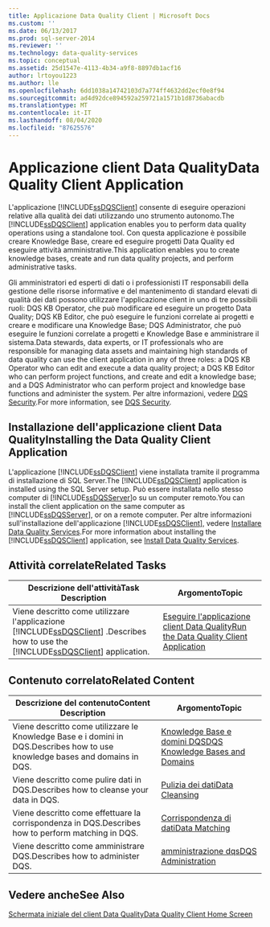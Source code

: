 ```yaml
---
title: Applicazione Data Quality Client | Microsoft Docs
ms.custom: ''
ms.date: 06/13/2017
ms.prod: sql-server-2014
ms.reviewer: ''
ms.technology: data-quality-services
ms.topic: conceptual
ms.assetid: 25d1547e-4113-4b34-a9f8-8897db1acf16
author: lrtoyou1223
ms.author: lle
ms.openlocfilehash: 6dd1038a14742103d7a774ff4632dd2ecf0e8f94
ms.sourcegitcommit: ad4d92dce894592a259721a1571b1d8736abacdb
ms.translationtype: MT
ms.contentlocale: it-IT
ms.lasthandoff: 08/04/2020
ms.locfileid: "87625576"
---
```

# <a name="data-quality-client-application"></a><span data-ttu-id="2ad36-102">Applicazione client Data Quality</span><span class="sxs-lookup"><span data-stu-id="2ad36-102">Data Quality Client Application</span></span>
  <span data-ttu-id="2ad36-103">L'applicazione [!INCLUDE[ssDQSClient](../includes/ssdqsclient-md.md)] consente di eseguire operazioni relative alla qualità dei dati utilizzando uno strumento autonomo.</span><span class="sxs-lookup"><span data-stu-id="2ad36-103">The [!INCLUDE[ssDQSClient](../includes/ssdqsclient-md.md)] application enables you to perform data quality operations using a standalone tool.</span></span> <span data-ttu-id="2ad36-104">Con questa applicazione è possibile creare Knowledge Base, creare ed eseguire progetti Data Quality ed eseguire attività amministrative.</span><span class="sxs-lookup"><span data-stu-id="2ad36-104">This application enables you to create knowledge bases, create and run data quality projects, and perform administrative tasks.</span></span>  
  
 <span data-ttu-id="2ad36-105">Gli amministratori ed esperti di dati o i professionisti IT responsabili della gestione delle risorse informative e del mantenimento di standard elevati di qualità dei dati possono utilizzare l'applicazione client in uno di tre possibili ruoli: DQS KB Operator, che può modificare ed eseguire un progetto Data Quality; DQS KB Editor, che può eseguire le funzioni correlate ai progetti e creare e modificare una Knowledge Base; DQS Administrator, che può eseguire le funzioni correlate a progetti e Knowledge Base e amministrare il sistema.</span><span class="sxs-lookup"><span data-stu-id="2ad36-105">Data stewards, data experts, or IT professionals who are responsible for managing data assets and maintaining high standards of data quality can use the client application in any of three roles: a DQS KB Operator who can edit and execute a data quality project; a DQS KB Editor who can perform project functions, and create and edit a knowledge base; and a DQS Administrator who can perform project and knowledge base functions and administer the system.</span></span> <span data-ttu-id="2ad36-106">Per altre informazioni, vedere [DQS Security](../../2014/data-quality-services/dqs-security.md).</span><span class="sxs-lookup"><span data-stu-id="2ad36-106">For more information, see [DQS Security](../../2014/data-quality-services/dqs-security.md).</span></span>  
  
## <a name="installing-the-data-quality-client-application"></a><span data-ttu-id="2ad36-107">Installazione dell'applicazione client Data Quality</span><span class="sxs-lookup"><span data-stu-id="2ad36-107">Installing the Data Quality Client Application</span></span>  
 <span data-ttu-id="2ad36-108">L'applicazione [!INCLUDE[ssDQSClient](../includes/ssdqsclient-md.md)] viene installata tramite il programma di installazione di SQL Server.</span><span class="sxs-lookup"><span data-stu-id="2ad36-108">The [!INCLUDE[ssDQSClient](../includes/ssdqsclient-md.md)] application is installed using the SQL Server setup.</span></span> <span data-ttu-id="2ad36-109">Può essere installata nello stesso computer di [!INCLUDE[ssDQSServer](../includes/ssdqsserver-md.md)]o su un computer remoto.</span><span class="sxs-lookup"><span data-stu-id="2ad36-109">You can install the client application on the same computer as [!INCLUDE[ssDQSServer](../includes/ssdqsserver-md.md)], or on a remote computer.</span></span> <span data-ttu-id="2ad36-110">Per altre informazioni sull'installazione dell'applicazione [!INCLUDE[ssDQSClient](../includes/ssdqsclient-md.md)], vedere [Installare Data Quality Services](install-windows/install-data-quality-services.md).</span><span class="sxs-lookup"><span data-stu-id="2ad36-110">For more information about installing the [!INCLUDE[ssDQSClient](../includes/ssdqsclient-md.md)] application, see [Install Data Quality Services](install-windows/install-data-quality-services.md).</span></span>  
  
## <a name="related-tasks"></a><span data-ttu-id="2ad36-111">Attività correlate</span><span class="sxs-lookup"><span data-stu-id="2ad36-111">Related Tasks</span></span>  
  
|<span data-ttu-id="2ad36-112">Descrizione dell'attività</span><span class="sxs-lookup"><span data-stu-id="2ad36-112">Task Description</span></span>|<span data-ttu-id="2ad36-113">Argomento</span><span class="sxs-lookup"><span data-stu-id="2ad36-113">Topic</span></span>|  
|----------------------|-----------|  
|<span data-ttu-id="2ad36-114">Viene descritto come utilizzare l'applicazione [!INCLUDE[ssDQSClient](../includes/ssdqsclient-md.md)] .</span><span class="sxs-lookup"><span data-stu-id="2ad36-114">Describes how to use the [!INCLUDE[ssDQSClient](../includes/ssdqsclient-md.md)] application.</span></span>|[<span data-ttu-id="2ad36-115">Eseguire l'applicazione client Data Quality</span><span class="sxs-lookup"><span data-stu-id="2ad36-115">Run the Data Quality Client Application</span></span>](../../2014/data-quality-services/run-the-data-quality-client-application.md)|  
  
## <a name="related-content"></a><span data-ttu-id="2ad36-116">Contenuto correlato</span><span class="sxs-lookup"><span data-stu-id="2ad36-116">Related Content</span></span>  
  
|<span data-ttu-id="2ad36-117">Descrizione del contenuto</span><span class="sxs-lookup"><span data-stu-id="2ad36-117">Content Description</span></span>|<span data-ttu-id="2ad36-118">Argomento</span><span class="sxs-lookup"><span data-stu-id="2ad36-118">Topic</span></span>|  
|-------------------------|-----------|  
|<span data-ttu-id="2ad36-119">Viene descritto come utilizzare le Knowledge Base e i domini in DQS.</span><span class="sxs-lookup"><span data-stu-id="2ad36-119">Describes how to use knowledge bases and domains in DQS.</span></span>|[<span data-ttu-id="2ad36-120">Knowledge Base e domini DQS</span><span class="sxs-lookup"><span data-stu-id="2ad36-120">DQS Knowledge Bases and Domains</span></span>](../../2014/data-quality-services/dqs-knowledge-bases-and-domains.md)|  
|<span data-ttu-id="2ad36-121">Viene descritto come pulire dati in DQS.</span><span class="sxs-lookup"><span data-stu-id="2ad36-121">Describes how to cleanse your data in DQS.</span></span>|[<span data-ttu-id="2ad36-122">Pulizia dei dati</span><span class="sxs-lookup"><span data-stu-id="2ad36-122">Data Cleansing</span></span>](../../2014/data-quality-services/data-cleansing.md)|  
|<span data-ttu-id="2ad36-123">Viene descritto come effettuare la corrispondenza in DQS.</span><span class="sxs-lookup"><span data-stu-id="2ad36-123">Describes how to perform matching in DQS.</span></span>|[<span data-ttu-id="2ad36-124">Corrispondenza di dati</span><span class="sxs-lookup"><span data-stu-id="2ad36-124">Data Matching</span></span>](../../2014/data-quality-services/data-matching.md)|  
|<span data-ttu-id="2ad36-125">Viene descritto come amministrare DQS.</span><span class="sxs-lookup"><span data-stu-id="2ad36-125">Describes how to administer DQS.</span></span>|[<span data-ttu-id="2ad36-126">amministrazione dqs</span><span class="sxs-lookup"><span data-stu-id="2ad36-126">DQS Administration</span></span>](../../2014/data-quality-services/dqs-administration.md)|  
  
## <a name="see-also"></a><span data-ttu-id="2ad36-127">Vedere anche</span><span class="sxs-lookup"><span data-stu-id="2ad36-127">See Also</span></span>  
 [<span data-ttu-id="2ad36-128">Schermata iniziale del client Data Quality</span><span class="sxs-lookup"><span data-stu-id="2ad36-128">Data Quality Client Home Screen</span></span>](../../2014/data-quality-services/data-quality-client-home-screen.md)  
  
  
